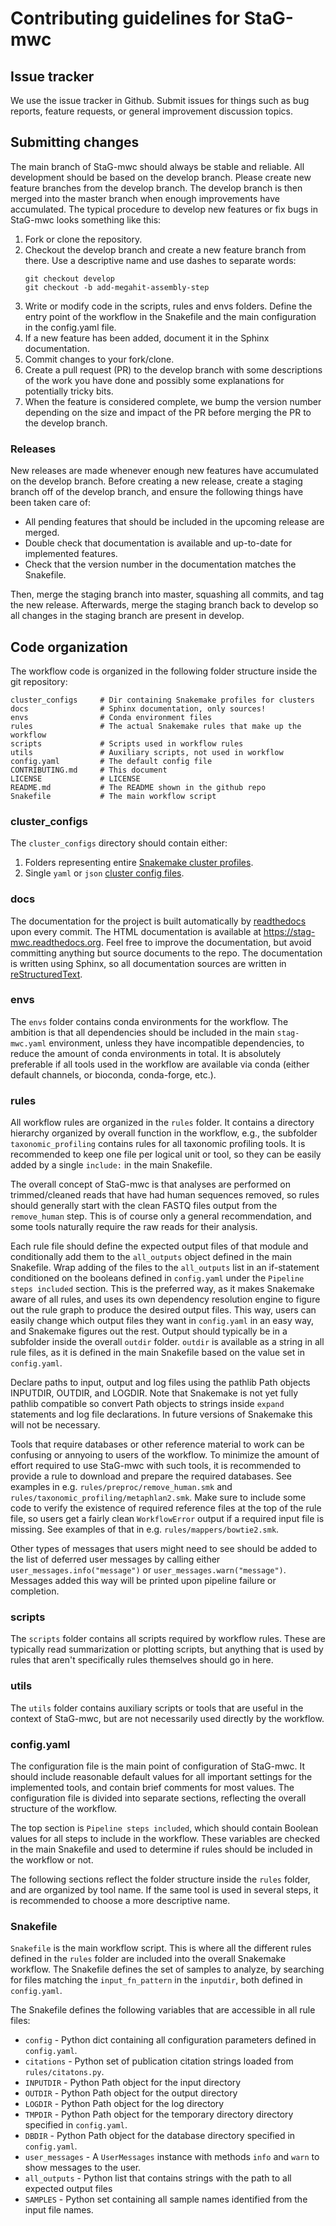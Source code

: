 # Contributing guidelines for StaG-mwc

## Issue tracker
We use the issue tracker in Github. Submit issues for things such as
bug reports, feature requests, or general improvement discussion topics.

## Submitting changes
The main branch of StaG-mwc should always be stable and reliable. All
development should be based on the develop branch. Please create new feature
branches from the develop branch. The develop branch is then merged into the
master branch when enough improvements have accumulated. The typical procedure
to develop new features or fix bugs in StaG-mwc looks something like this:

1. Fork or clone the repository.
2. Checkout the develop branch and create a new feature branch from there.
   Use a descriptive name and use dashes to separate words:
   ```
   git checkout develop
   git checkout -b add-megahit-assembly-step
   ```
3. Write or modify code in the scripts, rules and envs folders. Define the
   entry point of the workflow in the Snakefile and the main configuration in the
   config.yaml file.
4. If a new feature has been added, document it in the Sphinx documentation.
4. Commit changes to your fork/clone.
5. Create a pull request (PR) to the develop branch  with some descriptions of
   the work you have done and possibly some explanations for potentially tricky
   bits.
6. When the feature is considered complete, we bump the version number depending
   on the size and impact of the PR before merging the PR to the develop branch.


### Releases
New releases are made whenever enough new features have accumulated on the
develop branch. Before creating a new release, create a staging branch off of
the develop branch, and ensure the following things have been taken care of:

* All pending features that should be included in the upcoming release are
  merged.
* Double check that documentation is available and up-to-date for implemented
  features.
* Check that the version number in the documentation matches the Snakefile.

Then, merge the staging branch into master, squashing all commits, and tag
the new release. Afterwards, merge the staging branch back to develop so all
changes in the staging branch are present in develop.


## Code organization
The workflow code is organized in the following folder structure inside the
git repository:

    cluster_configs     # Dir containing Snakemake profiles for clusters
	docs                # Sphinx documentation, only sources!
	envs                # Conda environment files
	rules               # The actual Snakemake rules that make up the workflow
	scripts             # Scripts used in workflow rules
	utils               # Auxiliary scripts, not used in workflow
	config.yaml         # The default config file
	CONTRIBUTING.md     # This document
	LICENSE             # LICENSE
	README.md           # The README shown in the github repo
	Snakefile           # The main workflow script


### cluster_configs
The `cluster_configs` directory should contain either:

1. Folders representing entire [Snakemake cluster profiles](https://snakemake.readthedocs.io/en/stable/executable.html#profiles).
2. Single `yaml` or `json` [cluster config files](http://snakemake.readthedocs.io/en/stable/snakefiles/configuration.html?highlight=cluster-config#cluster-configuration).


### docs 
The documentation for the project is built automatically by
[readthedocs](www.readthedocs.org) upon every commit. The HTML documentation is
available at https://stag-mwc.readthedocs.org. Feel free to improve the
documentation, but avoid committing anything but source documents to the repo.
The documentation is written using Sphinx, so all documentation sources are
written in [reStructuredText](http://www.sphinx-doc.org/en/master/usage/restructuredtext/basics.html).


### envs
The `envs` folder contains conda environments for the workflow. The ambition is
that all dependencies should be included in the main `stag-mwc.yaml`
environment, unless they have incompatible dependencies, to reduce the amount
of conda environments in total. It is absolutely preferable if all tools used
in the workflow are available via conda (either default channels, or bioconda,
conda-forge, etc.).


### rules
All workflow rules are organized in the `rules` folder. It contains a directory
hierarchy organized by overall function in the workflow, e.g., the subfolder
`taxonomic_profiling` contains rules for all taxonomic profiling tools. It is
recommended to keep one file per logical unit or tool, so they can be easily
added by a single ``include:`` in the main Snakefile.

The overall concept of StaG-mwc is that analyses are performed on trimmed/cleaned
reads that have had human sequences removed, so rules should generally start
with the clean FASTQ files output from the `remove_human` step. This is of
course only a general recommendation, and some tools naturally require the raw
reads for their analysis.

Each rule file should define the expected output files of that module and
conditionally add them to the `all_outputs` object defined in the main
Snakefile. Wrap adding of the files to the ``all_outputs`` list in an
if-statement conditioned on the booleans defined in ``config.yaml`` under the
``Pipeline steps included`` section. This is the preferred way, as it makes
Snakemake aware of all rules, and uses its own dependency resolution engine to
figure out the rule graph to produce the desired output files. This way, users
can easily change which output files they want in ``config.yaml`` in an easy
way, and Snakemake figures out the rest.  Output should typically be in a
subfolder inside the overall `outdir` folder. `outdir` is available as a string
in all rule files, as it is defined in the main Snakefile based on the value
set in `config.yaml`.

Declare paths to input, output and log files using the pathlib Path objects
INPUTDIR, OUTDIR, and LOGDIR. Note that Snakemake is not yet fully pathlib
compatible so convert Path objects to strings inside `expand` statements and
log file declarations. In future versions of Snakemake this will not be necessary.

Tools that require databases or other reference material to work can be
confusing or annyoing to users of the workflow. To minimize the amount of
effort required to use StaG-mwc with such tools, it is recommended to provide a
rule to download and prepare the required databases. See examples in e.g.
`rules/preproc/remove_human.smk` and `rules/taxonomic_profiling/metaphlan2.smk`. 
Make sure to include some code to verify the existence of required reference
files at the top of the rule file, so users get a fairly clean `WorkflowError`
output if a required input file is missing. See examples of that in e.g. 
`rules/mappers/bowtie2.smk`. 

Other types of messages that users might need to see should be added to the
list of deferred user messages by calling either
`user_messages.info("message")` or `user_messages.warn("message")`. Messages
added this way will be printed upon pipeline failure or completion.

### scripts
The `scripts` folder contains all scripts required by workflow rules. These
are typically read summarization or plotting scripts, but anything that is
used by rules that aren't specifically rules themselves should go in here.


### utils
The `utils` folder contains auxiliary scripts or tools that are useful in the
context of StaG-mwc, but are not necessarily used directly by the workflow.


### config.yaml
The configuration file is the main point of configuration of StaG-mwc. It
should include reasonable default values for all important settings for the
implemented tools, and contain brief comments for most values. The
configuration file is divided into separate sections, reflecting the overall
structure of the workflow.

The top section is `Pipeline steps included`, which should contain Boolean
values for all steps to include in the workflow. These variables are checked in
the main Snakefile and used to determine if rules should be included in the
workflow or not. 

The following sections reflect the folder structure inside the `rules` folder,
and are organized by tool name. If the same tool is used in several steps, it
is recommended to choose a more descriptive name. 


### Snakefile
`Snakefile` is the main workflow script. This is where all the different rules
defined in the `rules` folder are included into the overall Snakemake workflow. 
The Snakefile defines the set of samples to analyze, by searching for files
matching the `input_fn_pattern` in the `inputdir`, both defined in `config.yaml`. 

The Snakefile defines the following variables that are accessible in all rule
files:

* `config` - Python dict containing all configuration parameters defined in
  `config.yaml`.
* `citations` - Python set of publication citation strings loaded from
  `rules/citatons.py`. 
* `INPUTDIR` - Python Path object for the input directory
* `OUTDIR` - Python Path object for the output directory
* `LOGDIR` - Python Path object for the log directory
* `TMPDIR` - Python Path object for the temporary directory directory specified
  in `config.yaml`.
* `DBDIR` - Python Path object for the database directory specified in
  `config.yaml`.
* `user_messages` - A `UserMessages` instance with methods `info` and `warn` to
  show messages to the user.
* `all_outputs` - Python list that contains strings with the path to all
  expected output files
* `SAMPLES` - Python set containing all sample names identified from the input
  file names.

